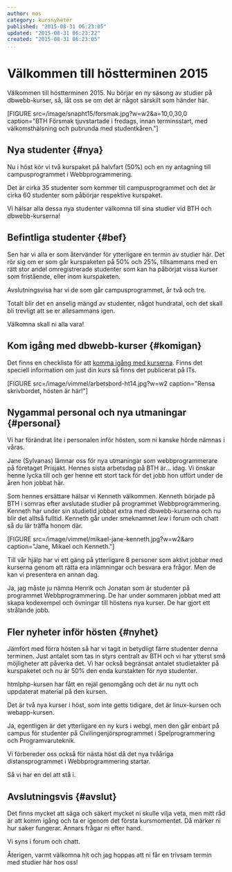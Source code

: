 ```yaml
---
author: mos
category: kursnyheter
published: "2015-08-31 06:23:05"
updated: "2015-08-31 06:23:22"
created: "2015-08-31 06:23:05"
...
```

Välkommen till höstterminen 2015
==================================

Välkommen till höstterminen 2015. Nu börjar en ny säsong av studier på dbwebb-kurser, så, låt oss se om det är något särskilt som händer här.

<!--more-->

[FIGURE src=/image/snapht15/forsmak.jpg?w=w2&a=10,0,30,0 caption="BTH Försmak tjuvstartade i fredags, innan terminsstart, med välkomsthälsning och pubrunda med studentkåren."]



Nya studenter {#nya}
-------------------------------------------------

Nu i höst kör vi två kurspaket på halvfart (50%) och en ny antagning till campusprogrammet i Webbprogrammering.

Det är cirka 35 studenter som kommer till campusprogrammet och det är cirka 60 studenter som påbörjar respektive kurspaket.

Vi hälsar alla dessa nya studenter välkomna till sina studier vid BTH och dbwebb-kurserna!



Befintliga studenter {#bef}
-------------------------------------------------

Sen har vi alla er som återvänder för ytterligare en termin av studier här. Det rör sig om er som går kurspaketen på 50% och 25%, tillsammans med en rätt stor andel omregistrerade studenter som kan ha påbörjat vissa kurser som fristående, eller inom kurspaketen. 

Avslutningsvisa har vi de som går campusprogrammet, år två och tre.

Totalt blir det en anselig mängd av studenter, något hundratal, och det skall bli trevligt att se er allesammans igen.

Välkomna skall ni alla vara!



Kom igång med dbwebb-kurser {#komigan}
-------------------------------------------------

Det finns en checklista för att [komma igång med kurserna](kurser/kom-igang). Finns det speciell information om just din kurs så finns det publicerat på ITs.

[FIGURE src=/image/vimmel/arbetsbord-ht14.jpg?w=w2 caption="Rensa skrivbordet, hösten är här!"]



Nygammal personal och nya utmaningar {#personal}
-------------------------------------------------

Vi har förändrat lite i personalen inför hösten, som ni kanske hörde nämnas i våras. 

Jane (Sylvanas) lämnar oss för nya utmaningar som webbprogrammerare på företaget Prisjakt. Hennes sista arbetsdag på BTH är... idag. Vi önskar henne lycka till och ger henne ett stort tack för det jobb hon utfört under de åren hon jobbat här.

Som hennes ersättare hälsar vi Kenneth välkommen. Kenneth började på BTH i somras efter avslutade studier på programmet Webbprogrammering. Kenneth har under sin studietid jobbat extra med dbwebb-kurserna och nu blir det alltså fulltid. Kenneth går under smeknamnet *lew* i forum och chatt så du lär träffa honom där. 

[FIGURE src=/image/vimmel/mikael-jane-kenneth.jpg?w=w2&aro caption="Jane, Mikael och Kenneth."]

Till vår hjälp har vi ett gäng på ytterligare 8 personer som aktivt jobbar med kurserna genom att rätta era inlämningar och besvara era frågor. Men de kan vi presentera en annan dag.

Ja, jag måste ju nämna Henrik och Jonatan som är studenter på programmet Webbprogrammering. De har under sommaren jobbat med att skapa kodexempel och övningar till höstens nya kurser. De har gjort ett strålande jobb.



Fler nyheter inför hösten {#nyhet}
-------------------------------------------------

Jämfört med förra hösten så har vi tagit in betydligt färre studenter denna terminen. Just antalet som tas in styrs centralt av BTH och vi har ytterst små möjligheter att påverka det. Vi har också begränsat antalet studietakter på kurspaketet och nu är 50% den enda kurstakten för *nya* studenter.

htmlphp-kursen har fått en rejäl genomgång och det är nu nytt och uppdaterat material på den kursen.

Det är två nya kurser i höst, som inte getts tidigare, det är linux-kursen och webapp-kursen.

Ja, egentligen är det ytterligare en ny kurs i webgl, men den går enbart på campus för studenter på Civilingenjörsprogrammet i Spelprogrammering och Programvaruteknik.

Vi förbereder oss också för nästa höst då det nya tvååriga distansprogrammet i Webbprogrammering startar.

Så vi har en del att stå i.



Avslutningsvis {#avslut}
-------------------------------------------------

Det finns mycket att säga och säkert mycket ni skulle vilja veta, men mitt råd är att komm igång och ta er igenom det första kursmomentet. Då märker ni hur saker fungerar. Annars frågar ni efter hand.

Vi syns i forum och chatt.

Återigen, varmt välkomna hit och jag hoppas att ni får en trivsam termin med studier här hos oss!
